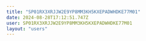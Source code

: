 ```yaml
---
title: "SP01RX3XRJJW2E9YP8MM3KH5KXEPADWHDKE77M01"
date: 2024-08-28T17:12:51.747Z
user: SP01RX3XRJJW2E9YP8MM3KH5KXEPADWHDKE77M01
layout: "users"
---
```

    